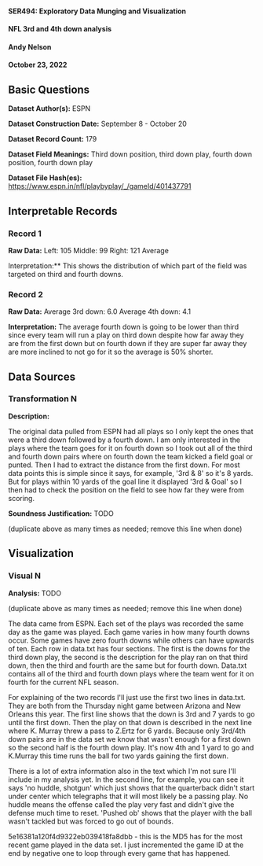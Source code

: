#### SER494: Exploratory Data Munging and Visualization
#### NFL 3rd and 4th down analysis
#### Andy Nelson
#### October 23, 2022

## Basic Questions
**Dataset Author(s):** ESPN

**Dataset Construction Date:** September 8 - October 20

**Dataset Record Count:** 179

**Dataset Field Meanings:** Third down position, third down play, fourth down position, fourth down play

**Dataset File Hash(es):** https://www.espn.in/nfl/playbyplay/_/gameId/401437791

## Interpretable Records
### Record 1
**Raw Data:** Left: 105 Middle: 99 Right: 121 Average


Interpretation:** This shows the distribution of which part of the field was targeted on third and fourth downs. 

### Record 2
**Raw Data:** Average 3rd down: 6.0 Average 4th down: 4.1

**Interpretation:** The average fourth down is going to be lower than third since every team will run a play on third down despite how far away they are from the first down but on fourth down if they are super far away they are more inclined to not go for it so the average is 50% shorter. 

## Data Sources
### Transformation N
**Description:** 

The original data pulled from ESPN had all plays so I only kept the ones that were a third down followed by a fourth down. 
I am only interested in the plays where the team goes for it on fourth down so I took out all of the third and fourth down pairs where on fourth down the team kicked a field goal or punted. 
Then I had to extract the distance from the first down. For most data points this is simple since it says, for example, '3rd & 8' so it's 8 yards. But for plays within 10 yards of the goal line it displayed '3rd & Goal' so I then had to check the position on the field to see how far they were from scoring. 


**Soundness Justification:** TODO

(duplicate above as many times as needed; remove this line when done)


## Visualization
### Visual N
**Analysis:** TODO

(duplicate above as many times as needed; remove this line when done)

The data came from ESPN. Each set of the plays was recorded the same day as the game was played. Each game varies in how many fourth downs occur. Some games have zero fourth downs while others can have upwards of ten. 
Each row in data.txt has four sections. The first is the downs for the third down play, the second is the description for the play ran on that third down, then the third and fourth are the same but for fourth down. 
Data.txt contains all of the third and fourth down plays where the team went for it on fourth for the current NFL season. 

For explaining of the two records I'll just use the first two lines in data.txt. They are both from the Thursday night game between Arizona and New Orleans this year. The first line shows that the down is 3rd and 7 yards to go until the first down. Then the play on that down is described in the next line where K. Murray threw a pass to Z.Ertz for 6 yards. Because only 3rd/4th down pairs are in the data set we know that wasn't enough for a first down so the second half is the fourth down play. It's now 4th and 1 yard to go and K.Murray this time runs the ball for two yards gaining the first down. 

There is a lot of extra information also in the text which I'm not sure I'll include in my analysis yet. In the second line, for example, you can see it says 'no huddle, shotgun' which just shows that the quarterback didn't start under center which telegraphs that it will most likely be a passing play. No huddle means the offense called the play very fast and didn't give the defense much time to reset. 'Pushed ob' shows that the player with the ball wasn't tackled but was forced to go out of bounds. 

5e16381a120f4d9322eb039418fa8dbb - this is the MD5 has for the most recent game played in the data set. I just incremented the game ID at the end by negative one to loop through every game that has happened. 
